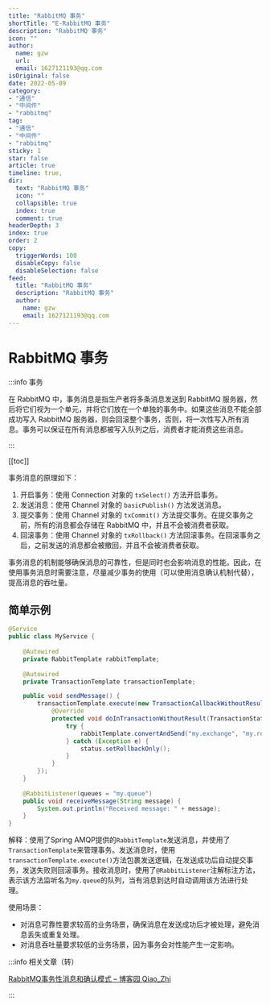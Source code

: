 ```yaml
---
title: "RabbitMQ 事务"
shortTitle: "E-RabbitMQ 事务"
description: "RabbitMQ 事务"
icon: ""
author: 
  name: gzw
  url: 
  email: 1627121193@qq.com
isOriginal: false
date: 2022-05-09
category: 
- "通信"
- "中间件"
- "rabbitmq"
tag:
- "通信"
- "中间件"
- "rabbitmq"
sticky: 1
star: false
article: true
timeline: true,
dir:
  text: "RabbitMQ 事务"
  icon: ""
  collapsible: true
  index: true
  comment: true
headerDepth: 3
index: true
order: 2
copy:
  triggerWords: 100
  disableCopy: false
  disableSelection: false
feed:
  title: "RabbitMQ 事务"
  description: "RabbitMQ 事务"
  author:
    name: gzw
    email: 1627121193@qq.com
---
```








# RabbitMQ 事务

:::info 事务

在 RabbitMQ 中，事务消息是指生产者将多条消息发送到 RabbitMQ 服务器，然后将它们视为一个单元，并将它们放在一个单独的事务中。如果这些消息不能全部成功写入 RabbitMQ 服务器，则会回滚整个事务，否则，将一次性写入所有消息。事务可以保证在所有消息都被写入队列之后，消费者才能消费这些消息。

:::



[[toc]]



事务消息的原理如下：

1. 开启事务：使用 Connection 对象的 `txSelect()` 方法开启事务。
2. 发送消息：使用 Channel 对象的 `basicPublish()` 方法发送消息。
3. 提交事务：使用 Channel 对象的 `txCommit()` 方法提交事务。在提交事务之前，所有的消息都会存储在 RabbitMQ 中，并且不会被消费者获取。
4. 回滚事务：使用 Channel 对象的 `txRollback()` 方法回滚事务。在回滚事务之后，之前发送的消息都会被撤回，并且不会被消费者获取。

事务消息的机制能够确保消息的可靠性，但是同时也会影响消息的性能。因此，在使用事务消息时需要注意，尽量减少事务的使用（可以使用消息确认机制代替），提高消息的吞吐量。





## 简单示例

```java
@Service
public class MyService {
    
    @Autowired
    private RabbitTemplate rabbitTemplate;
    
    @Autowired
    private TransactionTemplate transactionTemplate;

    public void sendMessage() {
        transactionTemplate.execute(new TransactionCallbackWithoutResult() {
            @Override
            protected void doInTransactionWithoutResult(TransactionStatus status) {
                try {
                    rabbitTemplate.convertAndSend("my.exchange", "my.routing.key", "Hello, RabbitMQ!");
                } catch (Exception e) {
                    status.setRollbackOnly();
                }
            }
        });
    }
    
    @RabbitListener(queues = "my.queue")
    public void receiveMessage(String message) {
        System.out.println("Received message: " + message);
    }
}
```

解释：使用了Spring AMQP提供的`RabbitTemplate`发送消息，并使用了`TransactionTemplate`来管理事务。发送消息时，使用`transactionTemplate.execute()`方法包裹发送逻辑，在发送成功后自动提交事务，发送失败则回滚事务。接收消息时，使用了`@RabbitListener`注解标注方法，表示该方法监听名为`my.queue`的队列，当有消息到达时自动调用该方法进行处理。

使用场景：

- 对消息可靠性要求较高的业务场景，确保消息在发送成功后才被处理，避免消息丢失或重复处理。
- 对消息吞吐量要求较低的业务场景，因为事务会对性能产生一定影响。







:::info 相关文章（转）

[RabbitMQ事务性消息和确认模式 – 博客园 Qiao_Zhi](https://www.cnblogs.com/qlqwjy/p/13934573.html)

:::